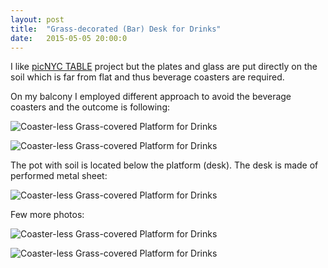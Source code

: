 ```yaml
---
layout: post
title:  "Grass-decorated (Bar) Desk for Drinks"
date:   2015-05-05 20:00:0
---
```


I like [picNYC TABLE](http://haikocornelissen.com/work/picnyc-table/) project but the plates and glass are put directly on the soil which is far from flat and thus beverage coasters are required.

On my balcony I employed different approach to avoid the beverage coasters and the outcome is following:

![Coaster-less Grass-covered Platform for Drinks]({{site.baseurl}}/images/2015-05-05-grass-table/04.jpg "Coaster-less Grass-covered Platform for Drinks")

![Coaster-less Grass-covered Platform for Drinks]({{site.baseurl}}/images/2015-05-05-grass-table/03.jpg "Coaster-less Grass-covered Platform for Drinks")

The pot with soil is located below the platform (desk). The desk is made of performed metal sheet:

![Coaster-less Grass-covered Platform for Drinks]({{site.baseurl}}/images/2015-05-05-grass-table/11.jpg "Coaster-less Grass-covered Platform for Drinks")

Few more photos:

![Coaster-less Grass-covered Platform for Drinks]({{site.baseurl}}/images/2015-05-05-grass-table/07.jpg "Coaster-less Grass-covered Platform for Drinks")

![Coaster-less Grass-covered Platform for Drinks]({{site.baseurl}}/images/2015-05-05-grass-table/08.jpg "Coaster-less Grass-covered Platform for Drinks")
